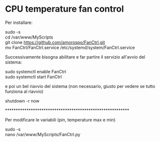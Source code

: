 # CPU temperature fan control

Per installare:

sudo -s<br>
cd /var/www/MyScripts<br>
git clone https://github.com/amorospo/FanCtrl.git<br>
mv FanCtrl/FanCtrl.service /etc/systemd/system/FanCtrl.service<br>

Successivamente bisogna abilitare e far partire il servizio all'avvio del sistema:

sudo systemctl enable FanCtrl<br>
sudo systemctl start FanCtrl<br>

e poi un bel riavvio del sistema (non necessario, giusto per vedere se tutto funziona al riavvio)

shutdown -r now<br>

**********************************************************<br>

Per modificare le variabili (pin, temperature max e min)<br>

sudo -s<br>
nano /var/www/MyScripts/FanCtrl.py
